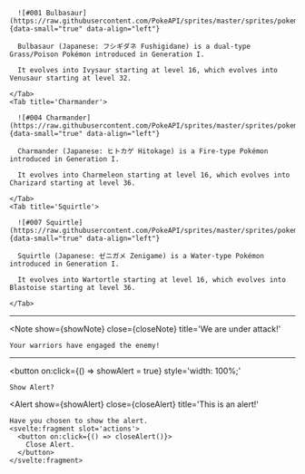 <script>
  // TODO put stuff in lib directory
  import { Tabs, Tab } from '$lib/components/misc/tabs'
  import Note from '$lib/components/misc/note.svelte'
  let showNote = true
  const closeNote = () => { showNote = false }
  import Alert from '$lib/components/misc/alert.svelte'
  let showAlert = false
  const closeAlert = () => { showAlert = false }
  import PhotoGrid from '$lib/components/misc/photo-grid.svelte'

</script>

<div id="tabs">

  <Tabs name='test-tabs'>
    <Tab title='Bulbasaur'>

      ![#001 Bulbasaur](https://raw.githubusercontent.com/PokeAPI/sprites/master/sprites/pokemon/1.png){data-small="true" data-align="left"}

      Bulbasaur (Japanese: フシギダネ Fushigidane) is a dual-type Grass/Poison Pokémon introduced in Generation I.

      It evolves into Ivysaur starting at level 16, which evolves into Venusaur starting at level 32. 

    </Tab>
    <Tab title='Charmander'>

      ![#004 Charmander](https://raw.githubusercontent.com/PokeAPI/sprites/master/sprites/pokemon/4.png){data-small="true" data-align="left"}

      Charmander (Japanese: ヒトカゲ Hitokage) is a Fire-type Pokémon introduced in Generation I.

      It evolves into Charmeleon starting at level 16, which evolves into Charizard starting at level 36. 

    </Tab>
    <Tab title='Squirtle'>

      ![#007 Squirtle](https://raw.githubusercontent.com/PokeAPI/sprites/master/sprites/pokemon/7.png){data-small="true" data-align="left"}

      Squirtle (Japanese: ゼニガメ Zenigame) is a Water-type Pokémon introduced in Generation I.

      It evolves into Wartortle starting at level 16, which evolves into Blastoise starting at level 36. 

    </Tab>
  </Tabs>

</div>

---

<div id="note">

  <Note
    show={showNote}
    close={closeNote}
    title='We are under attack!'
  >
    Your warriors have engaged the enemy!
  </Note>

</div>

---

<div id="alert">

  <button
    on:click={() => showAlert = true}
    style='width: 100%;'
  >
    Show Alert?
  </button>

  <Alert
    show={showAlert}
    close={closeAlert}
    title='This is an alert!'
  >
    Have you chosen to show the alert.
    <svelte:fragment slot='actions'>
      <button on:click={() => closeAlert()}>
        Close Alert.
      </button>
    </svelte:fragment>
  </Alert>

</div>
